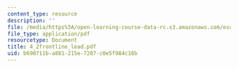 ```yaml
---
content_type: resource
description: ''
file: /media/https%3A/open-learning-course-data-rc.s3.amazonaws.com/esd-60-lean-six-sigma-processes-summer-2004/b690711ba881215e7287c0e5f984c16b_4_2frontline_lead.pdf
file_type: application/pdf
resourcetype: Document
title: 4_2frontline_lead.pdf
uid: b690711b-a881-215e-7287-c0e5f984c16b
---
```

